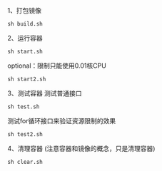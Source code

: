 1、打包镜像
```
sh build.sh
```

2、运行容器
```
sh start.sh
```

optional：限制只能使用0.01核CPU
```
sh start2.sh
```

3、测试容器
测试普通接口
```
sh test.sh
```

测试for循环接口来验证资源限制的效果
```
sh test2.sh
```

4、清理容器 (注意容器和镜像的概念，只是清理容器)
```
sh clear.sh
```


